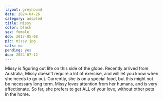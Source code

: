 ```yaml
---
layout: greyhound
date: 2024-04-26
category: adopted
title: Missy
color: black
sex: female
dob: 2017-05-08
pic: missy.jpg
cats: no
pending: yes
doa: 2024-07-12
---
```

Missy is figuring out life on this side of the globe.  Recently arrived from Australia, Missy doesn't require a lot of exercise, and will let you know when she needs to go out.  Currently, she is on a special food, but this might not be necessary long term. Missy loves attention from her humans, and is very affectionate.  So far, she prefers to get ALL of your love, without other pets in the home.  
